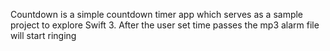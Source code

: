 Countdown is a simple countdown timer app which serves as a sample project to explore Swift 3.
After the user set time passes the mp3 alarm file will start ringing
